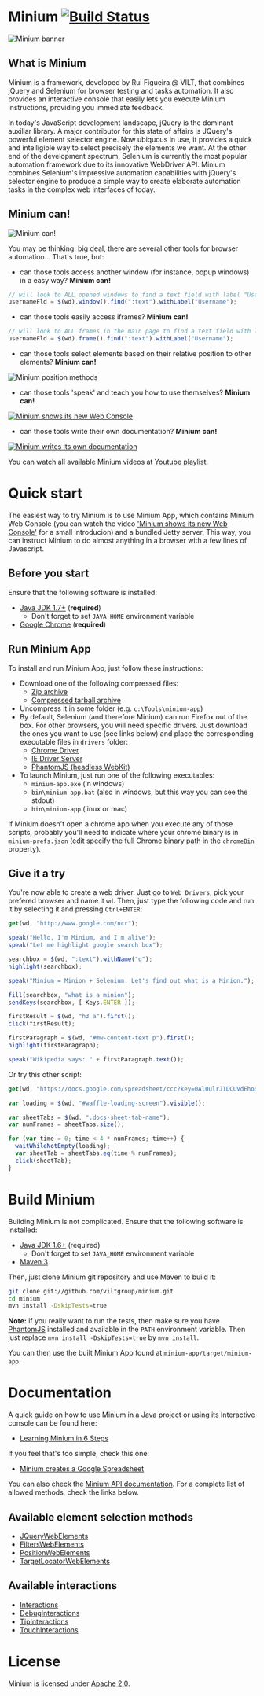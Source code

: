 # Minium [![Build Status](https://travis-ci.org/viltgroup/minium.png)](https://travis-ci.org/viltgroup/minium)

![Minium banner](http://viltgroup.github.io/minium/images/banner_minium.png)

## What is Minium 

Minium is a framework, developed by Rui Figueira @ VILT, that combines jQuery and Selenium for browser testing 
and tasks automation. It also provides an interactive console that easily lets you execute Minium instructions, 
providing you immediate feedback.

In today's JavaScript development landscape, jQuery is the dominant auxiliar library. A major contributor for this
state of affairs is JQuery's powerful element selector engine. Now ubiquous in use, it provides a quick and 
intelligible way to select precisely the elements we want. At the other end of the development spectrum, Selenium 
is currently the most popular automation framework due to its innovative WebDriver API. Minium combines Selenium's 
impressive automation capabilities with jQuery's selector engine to produce a simple way to create elaborate 
automation tasks in the complex web interfaces of today.

## Minium can!

![Minium can!](http://viltgroup.github.io/minium/images/minium_can.png)

You may be thinking: big deal, there are several other tools for browser automation... That's true, but: 

* can those tools access another window (for instance, popup windows) in a easy way? **Minium can!**

```javascript
// will look to ALL opened windows to find a text field with label "Username", and fill it with a value
usernameFld = $(wd).window().find(":text").withLabel("Username");
```

* can those tools easily access iframes? **Minium can!**

```javascript
// will look to ALL frames in the main page to find a text field with label "Username"
usernameFld = $(wd).frame().find(":text").withLabel("Username");
```
* can those tools select elements based on their relative position to other elements? **Minium can!**

![Minium position methods](http://viltgroup.github.io/minium/images/position_selectors.png)

* can those tools 'speak' and teach you how to use themselves? **Minium can!**

[![Minium shows its new Web Console](http://img.youtube.com/vi/QlPLNEJD5rc/hqdefault.jpg)](http://www.youtube.com/watch?v=QlPLNEJD5rc)

* can those tools write their own documentation? **Minium can!**

[![Minium writes its own documentation](http://img.youtube.com/vi/wgAatRpNv_c/hqdefault.jpg)](http://www.youtube.com/watch?v=wgAatRpNv_c)

You can watch all available Minium videos at 
[Youtube playlist](http://www.youtube.com/playlist?list=PLtYR_mxVztvMZuYfgjRe5OAl2WL_mb2N_).

# Quick start

The easiest way to try Minium is to use Minium App, which contains Minium Web Console (you can watch the video ['Minium shows its new Web Console'](http://www.youtube.com/watch?v=QlPLNEJD5rc) for a small introducion) and a bundled Jetty server.
This way, you can instruct Minium to do almost anything in a browser with a few lines of Javascript.

## Before you start

Ensure that the following software is installed:

* [Java JDK 1.7+](http://www.oracle.com/technetwork/java/javase/downloads/index.html) (**required**)
  * Don't forget to set `JAVA_HOME` environment variable 
* [Google Chrome](https://www.google.com/intl/en/chrome/browser/) (**required**)
  
## Run Minium App

To install and run Minium App, just follow these instructions:

* Download one of the following compressed files:
  * [Zip archive](https://oss.sonatype.org/content/repositories/releases/com/vilt-group/minium/minium-app/0.9.3/minium-app-0.9.3-bin.zip)
  * [Compressed tarball archive](https://oss.sonatype.org/content/repositories/releases/com/vilt-group/minium/minium-app/0.9.3/minium-app-0.9.3-bin.tar.gz)
* Uncompress it in some folder (e.g. `c:\Tools\minium-app`)
* By default, Selenium (and therefore Minium) can run Firefox out of the box. For other browsers, you will need specific drivers. Just download the ones you want to use (see links below) and place the corresponding executable files in `drivers` folder:
  * [Chrome Driver](http://chromedriver.storage.googleapis.com/index.html)
  * [IE Driver Server](https://code.google.com/p/selenium/downloads/list)
  * [PhantomJS (headless WebKit)](http://phantomjs.org/download.html)
* To launch Minium, just run one of the following executables:
  * `minium-app.exe` (in windows)
  * `bin\minium-app.bat` (also in windows, but this way you can see the stdout)
  * `bin\minium-app` (linux or mac)

If Minium doesn't open a chrome app when you execute any of those scripts, probably you'll need to indicate where your chrome binary is in `minium-prefs.json` (edit specify the full Chrome binary path in the `chromeBin` property).

## Give it a try

You're now able to create a web driver. Just go to `Web Drivers`, pick your prefered browser and name it `wd`. Then, just type the following code and run it by selecting it and pressing `Ctrl+ENTER`:

```javascript
get(wd, "http://www.google.com/ncr");

speak("Hello, I'm Minium, and I'm alive");
speak("Let me highlight google search box");

searchbox = $(wd, ":text").withName("q");
highlight(searchbox);

speak("Minium = Minion + Selenium. Let's find out what is a Minion.");

fill(searchbox, "what is a minion");
sendKeys(searchbox, [ Keys.ENTER ]);

firstResult = $(wd, "h3 a").first();
click(firstResult);

firstParagraph = $(wd, "#mw-content-text p").first();
highlight(firstParagraph);

speak("Wikipedia says: " + firstParagraph.text());
```

Or try this other script:

```javascript
get(wd, "https://docs.google.com/spreadsheet/ccc?key=0Al0ulrJIDCUVdEhoSDlRbVZYWUt5ZVJCb1pVb0h1UFE");

var loading = $(wd, "#waffle-loading-screen").visible();

var sheetTabs = $(wd, ".docs-sheet-tab-name");
var numFrames = sheetTabs.size();

for (var time = 0; time < 4 * numFrames; time++) {
  waitWhileNotEmpty(loading);
  var sheetTab = sheetTabs.eq(time % numFrames);
  click(sheetTab);
}

```

# Build Minium

Building Minium is not complicated. Ensure that the following software is installed:

* [Java JDK 1.6+](http://www.oracle.com/technetwork/java/javase/downloads/index.html) (required)
  * Don't forget to set `JAVA_HOME` environment variable 
* [Maven 3](http://maven.apache.org/download.cgi)

Then, just clone Minium git repository and use Maven to build it:

```bash
git clone git://github.com/viltgroup/minium.git
cd minium
mvn install -DskipTests=true
```

**Note:** if you really want to run the tests, then make sure you have [PhantomJS](http://phantomjs.org/download.html) installed and available in the `PATH` environment variable. Then just replace `mvn install -DskipTests=true` by `mvn install`.

You can then use the built Minium App found at `minium-app/target/minium-app`.

# Documentation

A quick guide on how to use Minium in a Java project or using its Interactive console can be found here:

* [Learning Minium in 6 Steps](https://github.com/viltgroup/minium/wiki/Learning-Minium-in-6-Steps)

If you feel that's too simple, check this one:

* [Minium creates a Google Spreadsheet](https://github.com/viltgroup/minium/wiki/Minium-creates-a-Google-Spreadsheet)

You can also check the [Minium API documentation](http://viltgroup.github.io/minium/apidocs/). For a complete list of allowed methods, check the links below.

## Available element selection methods

* [JQueryWebElements](http://viltgroup.github.io/minium/apidocs/com/vilt/minium/JQueryWebElements.html)
* [FiltersWebElements](http://viltgroup.github.io/minium/apidocs/com/vilt/minium/FiltersWebElements.html)
* [PositionWebElements](http://viltgroup.github.io/minium/apidocs/com/vilt/minium/PositionWebElements.html)
* [TargetLocatorWebElements](http://viltgroup.github.io/minium/apidocs/com/vilt/minium/TargetLocatorWebElements.html)

## Available interactions

* [Interactions](http://viltgroup.github.io/minium/apidocs/com/vilt/minium/actions/Interactions.html)
* [DebugInteractions](http://viltgroup.github.io/minium/apidocs/com/vilt/minium/actions/DebugInteractions.html)
* [TipInteractions](http://viltgroup.github.io/minium/apidocs/com/vilt/minium/actions/TipInteractions.html)
* [TouchInteractions](http://viltgroup.github.io/minium/apidocs/com/vilt/minium/actions/touch/TouchInteractions.html)

# License

Minium is licensed under [Apache 2.0](http://www.apache.org/licenses/LICENSE-2.0.html).
